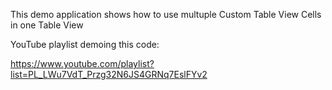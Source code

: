 This demo application shows how to use multuple Custom Table View Cells in one
Table View

YouTube playlist demoing this code:

https://www.youtube.com/playlist?list=PL_LWu7VdT_Przg32N6JS4GRNq7EslFYv2
